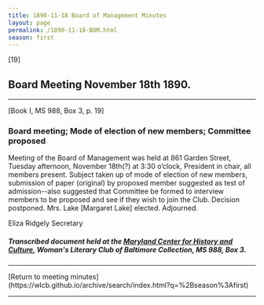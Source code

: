 ```yaml
---
title: 1890-11-18 Board of Management Minutes
layout: page
permalink: /1890-11-18-BOM.html
season: first
---
```


<style>
    #maincontent{
        font-size:1.4em;
    }
</style>
[19]

## Board Meeting November 18th 1890.
<hr>
[Book I, MS 988, Box 3, p. 19]

### Board meeting; Mode of election of new members; Committee proposed

Meeting of the Board of Management was held at 861 Garden Street, Tuesday afternoon, November 18th(?) at 3:30 o’clock, President in chair, all members present. Subject taken up of mode of election of new members, submission of paper (original) by proposed member suggested as test of admission--also suggested that Committee be formed to interview members to be proposed and see if they wish to join the Club. Decision postponed. Mrs. Lake [Margaret Lake] elected. Adjourned.

Eliza Ridgely
Secretary

##### Transcribed document held at the [Maryland Center for History and Culture](http://mdhs.org/), Woman's Literary Club of Baltimore Collection, MS 988, Box 3. 

<hr>
[Return to meeting minutes](https://wlcb.github.io/archive/search/index.html?q=%2Bseason%3Afirst)
<hr>